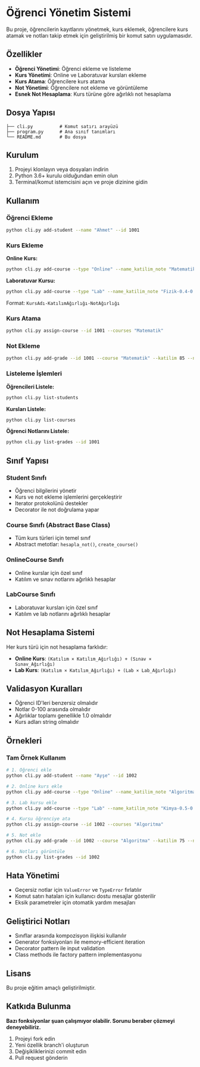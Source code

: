 # Öğrenci Yönetim Sistemi

Bu proje, öğrencilerin kayıtlarını yönetmek, kurs eklemek, öğrencilere kurs atamak ve notları takip etmek için geliştirilmiş bir komut satırı uygulamasıdır.

## Özellikler

- **Öğrenci Yönetimi**: Öğrenci ekleme ve listeleme
- **Kurs Yönetimi**: Online ve Laboratuvar kursları ekleme
- **Kurs Atama**: Öğrencilere kurs atama
- **Not Yönetimi**: Öğrencilere not ekleme ve görüntüleme
- **Esnek Not Hesaplama**: Kurs türüne göre ağırlıklı not hesaplama

## Dosya Yapısı

```
├── cli.py          # Komut satırı arayüzü
├── program.py      # Ana sınıf tanımları
└── README.md       # Bu dosya
```

## Kurulum

1. Projeyi klonlayın veya dosyaları indirin
2. Python 3.6+ kurulu olduğundan emin olun
3. Terminal/komut istemcisini açın ve proje dizinine gidin

## Kullanım

### Öğrenci Ekleme
```bash
python cli.py add-student --name "Ahmet" --id 1001
```

### Kurs Ekleme

**Online Kurs:**
```bash
python cli.py add-course --type "Online" --name_katilim_note "Matematik-0.3-0.7"
```

**Laboratuvar Kursu:**
```bash
python cli.py add-course --type "Lab" --name_katilim_note "Fizik-0.4-0.6"
```

Format: `KursAdı-KatılımAğırlığı-NotAğırlığı`

### Kurs Atama
```bash
python cli.py assign-course --id 1001 --courses "Matematik"
```

### Not Ekleme
```bash
python cli.py add-grade --id 1001 --course "Matematik" --katilim 85 --note 90
```

### Listeleme İşlemleri

**Öğrencileri Listele:**
```bash
python cli.py list-students
```

**Kursları Listele:**
```bash
python cli.py list-courses
```

**Öğrenci Notlarını Listele:**
```bash
python cli.py list-grades --id 1001
```

## Sınıf Yapısı

### Student Sınıfı
- Öğrenci bilgilerini yönetir
- Kurs ve not ekleme işlemlerini gerçekleştirir
- Iterator protokolünü destekler
- Decorator ile not doğrulama yapar

### Course Sınıfı (Abstract Base Class)
- Tüm kurs türleri için temel sınıf
- Abstract metotlar: `hesapla_not()`, `create_course()`

### OnlineCourse Sınıfı
- Online kurslar için özel sınıf
- Katılım ve sınav notlarını ağırlıklı hesaplar

### LabCourse Sınıfı
- Laboratuvar kursları için özel sınıf
- Katılım ve lab notlarını ağırlıklı hesaplar

## Not Hesaplama Sistemi

Her kurs türü için not hesaplama farklıdır:

- **Online Kurs**: `(Katılım × Katılım_Ağırlığı) + (Sınav × Sınav_Ağırlığı)`
- **Lab Kurs**: `(Katılım × Katılım_Ağırlığı) + (Lab × Lab_Ağırlığı)`

## Validasyon Kuralları

- Öğrenci ID'leri benzersiz olmalıdır
- Notlar 0-100 arasında olmalıdır
- Ağırlıklar toplamı genellikle 1.0 olmalıdır
- Kurs adları string olmalıdır

## Örnekleri

### Tam Örnek Kullanım

```bash
# 1. Öğrenci ekle
python cli.py add-student --name "Ayşe" --id 1002

# 2. Online kurs ekle
python cli.py add-course --type "Online" --name_katilim_note "Algoritma-0.2-0.8"

# 3. Lab kursu ekle
python cli.py add-course --type "Lab" --name_katilim_note "Kimya-0.5-0.5"

# 4. Kursu öğrenciye ata
python cli.py assign-course --id 1002 --courses "Algoritma"

# 5. Not ekle
python cli.py add-grade --id 1002 --course "Algoritma" --katilim 75 --note 88

# 6. Notları görüntüle
python cli.py list-grades --id 1002
```

## Hata Yönetimi

- Geçersiz notlar için `ValueError` ve `TypeError` fırlatılır
- Komut satırı hataları için kullanıcı dostu mesajlar gösterilir
- Eksik parametreler için otomatik yardım mesajları

## Geliştirici Notları

- Sınıflar arasında kompozisyon ilişkisi kullanılır
- Generator fonksiyonları ile memory-efficient iteration
- Decorator pattern ile input validation
- Class methods ile factory pattern implementasyonu

## Lisans

Bu proje eğitim amaçlı geliştirilmiştir.

## Katkıda Bulunma
**Bazı fonksiyonlar şuan çalışmıyor olabilir. Sorunu beraber çözmeyi deneyebiliriz.**
1. Projeyi fork edin
2. Yeni özellik branch'i oluşturun
3. Değişikliklerinizi commit edin
4. Pull request gönderin



